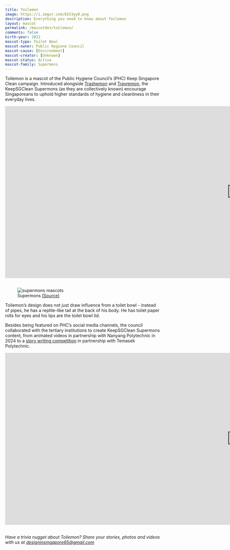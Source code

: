 ```yaml
---
title: Toilemon
image: https://i.imgur.com/6IV3yy0.png
description: Everything you need to know about Toilemon
layout: mascot
permalink: /mascotdex/toilemon/
comments: false
birth-year: 2022
mascot-type: Toilet Bowl
mascot-owner: Public Hygiene Council
mascot-cause: [Environment]
mascot-creator: [Unknown]
mascot-status: Active
mascot-family: Supermons
---
```


Toilemon is a mascot of the Public Hygiene Council’s (PHC) Keep Singapore Clean campaign. Introduced alongside <a href="https://designinsingapore.com/mascotdex/trashemon" target="_blank">Trashemon</a> and <a href="https://designinsingapore.com/mascotdex/trayremon" target="_blank">Trayremon</a>, the KeepSGClean Supermons (as they are collectively known) encourage Singaporeans to uphold higher standards of hygiene and cleanliness in their everyday lives.  

<div class="video-responsive">
<iframe width="1524" height="560" src="https://www.youtube.com/embed/ZVZ0QPM8Kf0" title="It's not a job, it's our home." frameborder="0" allow="accelerometer; autoplay; clipboard-write; encrypted-media; gyroscope; picture-in-picture; web-share" referrerpolicy="strict-origin-when-cross-origin" allowfullscreen></iframe>
</div>
<br>
<figure>
<img src="https://i.imgur.com/UPzSkqr.jpg" alt="supermons mascots">
<figcaption>Supermons <a href="https://www.youtube.com/watch?v=YTH-PlHN9Ow">(Source)</a></figcaption>
</figure>


Toilemon’s design does not just draw influence from a toilet bowl - instead of pipes, he has a reptile-like tail at the back of his body. He has toilet paper rolls for eyes and his lips are the toilet bowl lid.  

Besides being featured on PHC’s social media channels, the council collaborated with the tertiary institutions to create KeepSGClean Supermons content, from animated videos in partnership with Nanyang Polytechnic in 2024 to a <a href="https://www.publichygienecouncil.sg/initiatives/story-writing-competition/" target="_blank">story writing competition</a> in partnership with Temasek Polytechnic.  

<div class="video-responsive">
<iframe width="1524" height="560" src="https://www.youtube.com/embed/CQZfG6ns9ss" title="KeepSGClean Supermons - Toilemon Animation" frameborder="0" allow="accelerometer; autoplay; clipboard-write; encrypted-media; gyroscope; picture-in-picture; web-share" referrerpolicy="strict-origin-when-cross-origin" allowfullscreen></iframe>
</div>
<br>
<blockquote class="instagram-media" data-instgrm-permalink="https://www.instagram.com/p/C0Nnt2uB1xn/?utm_source=ig_embed&amp;utm_campaign=loading" data-instgrm-version="14"></blockquote>
<script async src="//www.instagram.com/embed.js"></script>

<i>Have a trivia nugget about Toilemon? Share your stories, photos and videos with us at designinsingapore65@gmail.com</i>


